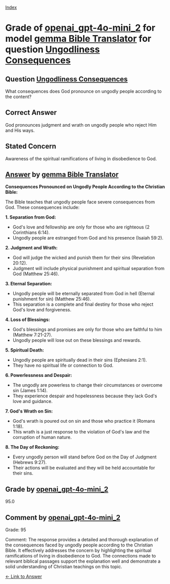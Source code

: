 
[Index](../../../../index.md)
# Grade of [openai_gpt-4o-mini_2](../../../grading_models/openai_gpt-4o-mini_2.md) for model [gemma Bible Translator](../../../answering_models/gemma_Bible_Translator.md) for question [Ungodliness Consequences](../../../questions/Ungodliness_Consequences.md)

## Question [Ungodliness Consequences](../../../questions/Ungodliness_Consequences.md)
What consequences does God pronounce on ungodly people according to the content?

## Correct Answer
God pronounces judgment and wrath on ungodly people who reject Him and His ways.

## Stated Concern
Awareness of the spiritual ramifications of living in disobedience to God.

## [Answer](../Ungodliness_Consequences.md) by [gemma Bible Translator](../../../answering_models/gemma_Bible_Translator.md)
**Consequences Pronounced on Ungodly People According to the Christian Bible:**

The Bible teaches that ungodly people face severe consequences from God. These consequences include:

**1. Separation from God:**
- God's love and fellowship are only for those who are righteous (2 Corinthians 6:14).
- Ungodly people are estranged from God and his presence (Isaiah 59:2).

**2. Judgment and Wrath:**
- God will judge the wicked and punish them for their sins (Revelation 20:12).
- Judgment will include physical punishment and spiritual separation from God (Matthew 25:46).

**3. Eternal Separation:**
- Ungodly people will be eternally separated from God in hell (Eternal punishment for sin) (Matthew 25:46).
- This separation is a complete and final destiny for those who reject God's love and forgiveness.

**4. Loss of Blessings:**
- God's blessings and promises are only for those who are faithful to him (Matthew 7:21-27).
- Ungodly people will lose out on these blessings and rewards.

**5. Spiritual Death:**
- Ungodly people are spiritually dead in their sins (Ephesians 2:1).
- They have no spiritual life or connection to God.

**6. Powerlessness and Despair:**
- The ungodly are powerless to change their circumstances or overcome sin (James 1:14).
- They experience despair and hopelessness because they lack God's love and guidance.

**7. God's Wrath on Sin:**
- God's wrath is poured out on sin and those who practice it (Romans 1:18).
- This wrath is a just response to the violation of God's law and the corruption of human nature.

**8. The Day of Reckoning:**
- Every ungodly person will stand before God on the Day of Judgment (Hebrews 9:27).
- Their actions will be evaluated and they will be held accountable for their sins.

## Grade by [openai_gpt-4o-mini_2](../../../grading_models/openai_gpt-4o-mini_2.md)
95.0

## Comment by [openai_gpt-4o-mini_2](../../../grading_models/openai_gpt-4o-mini_2.md)
Grade: 95

Comment: The response provides a detailed and thorough explanation of the consequences faced by ungodly people according to the Christian Bible. It effectively addresses the concern by highlighting the spiritual ramifications of living in disobedience to God. The connections made to relevant biblical passages support the explanation well and demonstrate a solid understanding of Christian teachings on this topic.

[&lt;- Link to Answer](../Ungodliness_Consequences.md)
